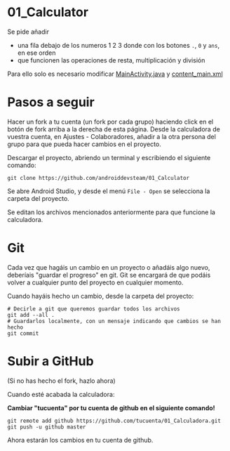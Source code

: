 # 01_Calculator

Se pide añadir 
 - una fila debajo de los numeros 1 2 3 donde con los botones `.`, `0` y `ans`, en ese orden
 - que funcionen las operaciones de resta, multiplicación y división

Para ello solo es necesario modificar [MainActivity.java](https://github.com/androiddevsteam/01_Calculator/blob/master/app/src/main/java/com/androiddevsteam/calculator/MainActivity.java) y [content_main.xml](https://github.com/androiddevsteam/01_Calculator/blob/master/app/src/main/res/layout/content_main.xml)

# Pasos a seguir

Hacer un fork a tu cuenta (un fork por cada grupo) haciendo click en el botón de fork arriba a la derecha de esta página.
Desde la calculadora de vuestra cuenta, en Ajustes - Colaboradores, añadir a la otra persona del grupo para que pueda hacer cambios en el proyecto.

Descargar el proyecto, abriendo un terminal y escribiendo el siguiente comando:

  `git clone https://github.com/androiddevsteam/01_Calculator`
  
Se abre Android Studio, y desde el menú `File - Open` se selecciona la carpeta del proyecto.

Se editan los archivos mencionados anteriormente para que funcione la calculadora.

# Git

Cada vez que hagáis un cambio en un proyecto o añadáis algo nuevo, deberíais "guardar el progreso" en git. Git se encargará de que podáis volver a cualquier punto del proyecto en cualquier momento.

Cuando hayáis hecho un cambio, desde la carpeta del proyecto:

```
# Decirle a git que queremos guardar todos los archivos
git add --all .
# Guardarlos localmente, con un mensaje indicando que cambios se han hecho
git commit
```

# Subir a GitHub

(Si no has hecho el fork, hazlo ahora)

Cuando esté acabada la calculadora:

**Cambiar "tucuenta" por tu cuenta de github en el siguiente comando!**
```
git remote add github https://github.com/tucuenta/01_Calculadora.git
git push -u github master
```

Ahora estarán los cambios en tu cuenta de github.
